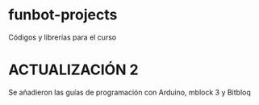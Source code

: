 # funbot-projects
Códigos y librerías para el curso

# ACTUALIZACIÓN 2
Se añadieron las guías de programación con Arduino, mblock 3 y Bitbloq

